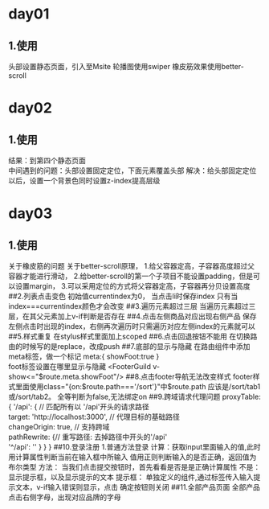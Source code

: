 # day01
## 1.使用
 头部设置静态页面，引入至Msite
 轮播图使用swiper
 橡皮筋效果使用better-scroll
# day02
## 1.使用 
 结果：到第四个静态页面<br/>
 中间遇到的问题：头部设置固定定位，下面元素覆盖头部
 解决：给头部固定定位以后，设置一个背景色同时设置z-index提高层级
 # day03
 ## 1.使用 
 关于橡皮筋的问题
 关于better-scroll原理，
 1.给父容器定高，子容器高度超过父容器才能进行滑动，
 2.给better-scroll的第一个子项目不能设置padding，但是可以设置margin，
 3.可以采用定位的方式将父容器定高，子容器再分贝设置高度
 ##2.列表点击变色
 初始值currentindex为0，
 当点击li时保存index
 只有当index===currentindex颜色才会改变
##3.遍历元素超过三层
 当遍历元素超过三层，在其父元素加上v-if判断是否存在
##4.点击左侧商品对应出现右侧产品
保存左侧点击时出现的index，右侧再次遍历时只需遍历对应左侧index的元素就可以
##5.样式重复
在stylus样式里面加上scoped
##6.点击回退按钮不能用
在切换路由的时候写的是replace，改成push
##7.底部的显示与隐藏
在路由组件中添加meta标签，做一个标记
    meta:{
        showFoot:true
      }<br>
foot标签设置在哪里显示与隐藏 
<FooterGuild v-show<="$route.meta.showFoot"/>
##8.点击footer导航无法改变样式
footer样式里面使用class="{on:$route.path==='/sort'}"中$route.path
应该是/sort/tab1或/sort/tab2。 全等判断为false,无法绑定on
##9.跨域请求代理问题
proxyTable: {
  '/api': { // 匹配所有以 '/api'开头的请求路径 <br>
    target: 'http://localhost:3000', // 代理目标的基础路径<br>
    changeOrigin: true, // 支持跨域<br>
    pathRewrite: {// 重写路径: 去掉路径中开头的'/api'<br>
      '^/api': ''
    }
  }
}
##10.登录注册
1.普通方法登录
 计算：获取input里面输入的值,此时用计算属性判断当前在输入框中所输入
 值用正则判断输入的是否正确，返回值为布尔类型
 方法：
 当我们点击提交按钮时，首先看看是否是是正确计算属性
 不是：显示提示框，以及显示提示的文本
 提示框：
 单独定义的组件,通过标签传入输入提示文本，v-if输入错误则显示，点击
 确定按钮则关闭
 ##11.全部产品页面
 全部产品点击右侧字母，出现对应品牌的字母
 
